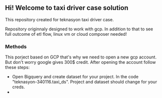 ## Hi! Welcome to taxi driver case solution
This repository created for teknasyon taxi driver case.

Repository originnaly designed to work with gcp. In addition to that to see full outcome of etl flow, linux vm or cloud composer needed!

### **Methods**
This porject based on GCP that's why we need to open a new gcp account. But don't worry google gives 300$ credit. 
After opening the account follow these steps:

* Open Bigquery and create dataset for your project. In the code "teknasyon-340116.taxi_ds". Project and dataset should change for your creds.
* 


